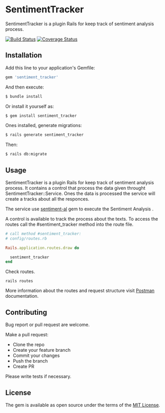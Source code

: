 # SentimentTracker

SentimentTracker is a plugin Rails for keep track of sentiment analysis process.

[![Build Status](https://travis-ci.org/armando1339/sentiment_tracker.svg?branch=master)](https://travis-ci.org/armando1339/sentiment_tracker) [![Coverage Status](https://coveralls.io/repos/github/armando1339/sentiment_tracker/badge.svg?branch=master)](https://coveralls.io/github/armando1339/sentiment_tracker?branch=master)

## Installation

Add this line to your application's Gemfile:

```ruby
gem 'sentiment_tracker'
```

And then execute:

```bash
$ bundle install
```

Or install it yourself as:

```bash
$ gem install sentiment_tracker
```

Ones installed, generate migrations:

```bash
$ rails generate sentiment_tracker
```

Then:

```bash
$ rails db:migrate
```

## Usage

SentimentTracker is a plugin Rails for keep track of sentiment analysis process. It contains a control that process the data given throught SentimentTracker::Service. Ones the data is processed the service will create a tracks about all the responces.

The service use [sentiment-al](https://github.com/armando1339/sentiment-al) gem to execute the Sentiment Analysis .

A control is available to track the process about the texts. To access the routes call the #sentiment_tracker method into the route file.

```ruby
# call method #sentiment_tracker:
# config/routes.rb

Rails.application.routes.draw do

  sentiment_tracker
end

```

Check routes.

```bach
rails routes
```

More information about the routes and request structure visit [Postman](https://documenter.getpostman.com/view/2691667/TVRn3Sen) documentation.

## Contributing

Bug report or pull request are welcome.

Make a pull request:

- Clone the repo
- Create your feature branch
- Commit your changes
- Push the branch
- Create PR

Please write tests if necessary.

## License

The gem is available as open source under the terms of the [MIT License](https://opensource.org/licenses/MIT).
